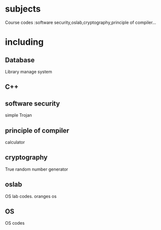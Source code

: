 # subjects
Course codes :software security,oslab,cryptography,principle of compiler...

# including

## Database

Library manage system

## C++

## software security

simple Trojan

## principle of compiler

calculator

## cryptography

True random number generator

## oslab 

OS lab codes.  oranges os

## OS

OS codes

